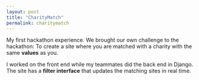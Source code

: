 ```yaml
---
layout: post
title: "CharityMatch"
permalink: charitymatch
---
```


My first hackathon experience. We brought our own challenge to the hackathon: To create a site where you are matched with a charity with the same **values** as you.

I worked on the front end while my teammates did the back end in Django. The site has a **filter interface** that updates the matching sites in real time.
